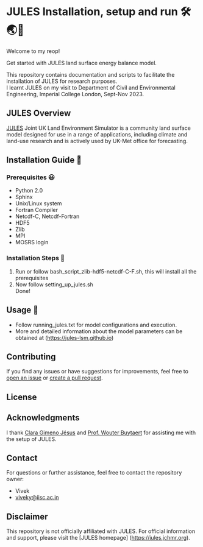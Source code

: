 # JULES Installation, setup and run 🛠️🌏💨
Welcome to my reop! 

Get started with JULES land surface energy balance model.

This repository contains documentation and scripts to facilitate the installation of JULES for research purposes. \
I learnt JULES on my visit to Department of Civil and Environmental Engineering, Imperial College London, Sept-Nov 2023.

## JULES Overview
[JULES](https://jules.jchmr.org)
Joint UK Land Environment Simulator is a community land surface model designed for use in a range of applications, including climate and land-use research and is actively used by UK-Met office for forecasting.

## Installation Guide 📖

### Prerequisites 😃
- Python 2.0
- Sphinx
- Unix/Linux system
- Fortran Compiler
- Netcdf-C, Netcdf-Fortran
- HDF5
- Zlib
- MPI
- MOSRS login

### Installation Steps 🐾
1. Run or follow bash_script_zlib-hdf5-netcdf-C-F.sh, this will install all the prerequisites
2. Now follow setting_up_jules.sh \
Done!

## Usage 🚀
- Follow running_jules.txt for model configurations and execution.
- More and detailed information about the model parameters can be obtained at (https://jules-lsm.github.io)

## Contributing

If you find any issues or have suggestions for improvements, feel free to [open an issue](https://github.com/lsmvivek/jules_installation/tree/main) or [create a pull request](https://github.com/lsmvivek/jules_installation/pulls).

## License

## Acknowledgments

I thank [Clara Gimeno Jésus](https://github.com/claragimenojesus) and [Prof. Wouter Buytaert](https://github.com/ICHydro) for assisting me with the setup of JULES.

## Contact

For questions or further assistance, feel free to contact the repository owner:

- Vivek
- viveky@iisc.ac.in

## Disclaimer

This repository is not officially affiliated with JULES. For official information and support, please visit the [JULES homepage] (https://jules.jchmr.org).
